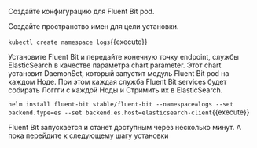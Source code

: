 Создайте конфигурацию для Fluent Bit pod.

Создайте пространство имен для цели установки.

`kubectl create namespace logs`{{execute}}

Установите Fluent Bit и передайте конечную точку endpoint, службы ElasticSearch в качестве параметра chart parameter. Этот chart установит DaemonSet, который запустит модуль Fluent Bit pod на каждом Ноде. При этом каждая служба Fluent Bit services будет собирать Логгги с каждой Ноды и Стримить их в ElasticSearch.

`helm install fluent-bit stable/fluent-bit --namespace=logs --set backend.type=es --set backend.es.host=elasticsearch-client`{{execute}}

Fluent Bit запускается и станет доступным через несколько минут. А пока перейдите к следующему шагу установки
